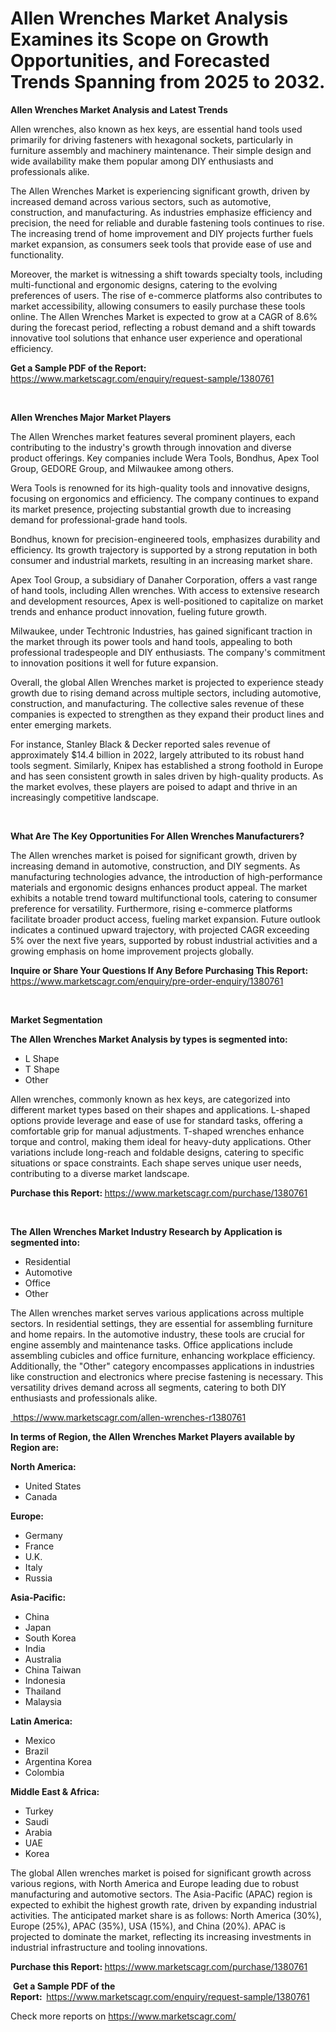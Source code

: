 <p><h1>Allen Wrenches Market Analysis Examines its Scope on Growth Opportunities, and Forecasted Trends Spanning from 2025 to 2032.</h1></p><p><strong>Allen Wrenches Market Analysis and Latest Trends</strong></p>
<p><p>Allen wrenches, also known as hex keys, are essential hand tools used primarily for driving fasteners with hexagonal sockets, particularly in furniture assembly and machinery maintenance. Their simple design and wide availability make them popular among DIY enthusiasts and professionals alike.</p><p>The Allen Wrenches Market is experiencing significant growth, driven by increased demand across various sectors, such as automotive, construction, and manufacturing. As industries emphasize efficiency and precision, the need for reliable and durable fastening tools continues to rise. The increasing trend of home improvement and DIY projects further fuels market expansion, as consumers seek tools that provide ease of use and functionality.</p><p>Moreover, the market is witnessing a shift towards specialty tools, including multi-functional and ergonomic designs, catering to the evolving preferences of users. The rise of e-commerce platforms also contributes to market accessibility, allowing consumers to easily purchase these tools online. The Allen Wrenches Market is expected to grow at a CAGR of 8.6% during the forecast period, reflecting a robust demand and a shift towards innovative tool solutions that enhance user experience and operational efficiency.</p></p>
<p><strong>Get a Sample PDF of the Report:&nbsp;</strong> <a href="https://www.marketscagr.com/enquiry/request-sample/1380761?utm_campaign=3191&utm_medium=2&utm_source=Github&utm_content=ia&utm_term=11042025&utm_id=allen-wrenches">https://www.marketscagr.com/enquiry/request-sample/1380761</a></p>
<p>&nbsp;</p>
<p><strong>Allen Wrenches Major Market Players</strong></p>
<p><p>The Allen Wrenches market features several prominent players, each contributing to the industry's growth through innovation and diverse product offerings. Key companies include Wera Tools, Bondhus, Apex Tool Group, GEDORE Group, and Milwaukee among others.</p><p>Wera Tools is renowned for its high-quality tools and innovative designs, focusing on ergonomics and efficiency. The company continues to expand its market presence, projecting substantial growth due to increasing demand for professional-grade hand tools.</p><p>Bondhus, known for precision-engineered tools, emphasizes durability and efficiency. Its growth trajectory is supported by a strong reputation in both consumer and industrial markets, resulting in an increasing market share.</p><p>Apex Tool Group, a subsidiary of Danaher Corporation, offers a vast range of hand tools, including Allen wrenches. With access to extensive research and development resources, Apex is well-positioned to capitalize on market trends and enhance product innovation, fueling future growth.</p><p>Milwaukee, under Techtronic Industries, has gained significant traction in the market through its power tools and hand tools, appealing to both professional tradespeople and DIY enthusiasts. The company's commitment to innovation positions it well for future expansion.</p><p>Overall, the global Allen Wrenches market is projected to experience steady growth due to rising demand across multiple sectors, including automotive, construction, and manufacturing. The collective sales revenue of these companies is expected to strengthen as they expand their product lines and enter emerging markets.</p><p>For instance, Stanley Black & Decker reported sales revenue of approximately $14.4 billion in 2022, largely attributed to its robust hand tools segment. Similarly, Knipex has established a strong foothold in Europe and has seen consistent growth in sales driven by high-quality products. As the market evolves, these players are poised to adapt and thrive in an increasingly competitive landscape.</p></p>
<p>&nbsp;</p>
<p><strong>What Are The Key Opportunities For Allen Wrenches Manufacturers?</strong></p>
<p><p>The Allen wrenches market is poised for significant growth, driven by increasing demand in automotive, construction, and DIY segments. As manufacturing technologies advance, the introduction of high-performance materials and ergonomic designs enhances product appeal. The market exhibits a notable trend toward multifunctional tools, catering to consumer preference for versatility. Furthermore, rising e-commerce platforms facilitate broader product access, fueling market expansion. Future outlook indicates a continued upward trajectory, with projected CAGR exceeding 5% over the next five years, supported by robust industrial activities and a growing emphasis on home improvement projects globally.</p></p>
<p><strong>Inquire or Share Your Questions If Any Before Purchasing This Report:</strong> <a href="https://www.marketscagr.com/enquiry/pre-order-enquiry/1380761?utm_campaign=3191&utm_medium=2&utm_source=Github&utm_content=ia&utm_term=11042025&utm_id=allen-wrenches">https://www.marketscagr.com/enquiry/pre-order-enquiry/1380761</a></p>
<p>&nbsp;</p>
<p><strong>Market Segmentation</strong></p>
<p><strong>The Allen Wrenches Market Analysis by types is segmented into:</strong></p>
<p><ul><li>L Shape</li><li>T Shape</li><li>Other</li></ul></p>
<p><p>Allen wrenches, commonly known as hex keys, are categorized into different market types based on their shapes and applications. L-shaped options provide leverage and ease of use for standard tasks, offering a comfortable grip for manual adjustments. T-shaped wrenches enhance torque and control, making them ideal for heavy-duty applications. Other variations include long-reach and foldable designs, catering to specific situations or space constraints. Each shape serves unique user needs, contributing to a diverse market landscape.</p></p>
<p><strong>Purchase this Report:&nbsp;</strong><a href="https://www.marketscagr.com/purchase/1380761?utm_campaign=3191&utm_medium=2&utm_source=Github&utm_content=ia&utm_term=11042025&utm_id=allen-wrenches">https://www.marketscagr.com/purchase/1380761</a></p>
<p>&nbsp;</p>
<p><strong>The Allen Wrenches Market Industry Research by Application is segmented into:</strong></p>
<p><ul><li>Residential</li><li>Automotive</li><li>Office</li><li>Other</li></ul></p>
<p><p>The Allen wrenches market serves various applications across multiple sectors. In residential settings, they are essential for assembling furniture and home repairs. In the automotive industry, these tools are crucial for engine assembly and maintenance tasks. Office applications include assembling cubicles and office furniture, enhancing workplace efficiency. Additionally, the "Other" category encompasses applications in industries like construction and electronics where precise fastening is necessary. This versatility drives demand across all segments, catering to both DIY enthusiasts and professionals alike.</p></p>
<p><a href="https://www.marketscagr.com/allen-wrenches-r1380761?utm_campaign=3191&utm_medium=2&utm_source=Github&utm_content=ia&utm_term=11042025&utm_id=allen-wrenches">&nbsp;https://www.marketscagr.com/allen-wrenches-r1380761</a></p>
<p><strong>In terms of Region, the Allen Wrenches Market Players available by Region are:</strong></p>
<p>
    <p> <strong> North America: </strong>
        <ul>
            <li>United States</li>
            <li>Canada</li>
        </ul>
        </p> 
    <p> <strong> Europe: </strong>
        <ul>
            <li>Germany</li>
            <li>France</li>
            <li>U.K.</li>
            <li>Italy</li>
            <li>Russia</li>
        </ul>
        </p> 
    <p> <strong> Asia-Pacific: </strong>
        <ul>
            <li>China</li>
            <li>Japan</li>
            <li>South Korea</li>
            <li>India</li>
            <li>Australia</li>
            <li>China Taiwan</li>
            <li>Indonesia</li>
            <li>Thailand</li>
            <li>Malaysia</li>
        </ul>
        </p> 
    <p> <strong> Latin America: </strong>
        <ul>
            <li>Mexico</li>
            <li>Brazil</li>
            <li>Argentina Korea</li>
            <li>Colombia</li>
        </ul>
        </p> 
    <p> <strong> Middle East & Africa: </strong>
        <ul>
            <li>Turkey</li>
            <li>Saudi</li>
            <li>Arabia</li>
            <li>UAE</li>
            <li>Korea</li>
        </ul>
    </p>
    </p>
<p><p>The global Allen wrenches market is poised for significant growth across various regions, with North America and Europe leading due to robust manufacturing and automotive sectors. The Asia-Pacific (APAC) region is expected to exhibit the highest growth rate, driven by expanding industrial activities. The anticipated market share is as follows: North America (30%), Europe (25%), APAC (35%), USA (15%), and China (20%). APAC is projected to dominate the market, reflecting its increasing investments in industrial infrastructure and tooling innovations.</p></p>
<p><strong>Purchase this Report: </strong><a href="https://www.marketscagr.com/purchase/1380761?utm_campaign=3191&utm_medium=2&utm_source=Github&utm_content=ia&utm_term=11042025&utm_id=allen-wrenches">https://www.marketscagr.com/purchase/1380761</a></p>
<p>&nbsp;<strong>Get a Sample PDF of the Report:&nbsp;&nbsp;</strong><a href="https://www.marketscagr.com/enquiry/request-sample/1380761?utm_campaign=3191&utm_medium=2&utm_source=Github&utm_content=ia&utm_term=11042025&utm_id=allen-wrenches">https://www.marketscagr.com/enquiry/request-sample/1380761</a></p>
<p><strong></strong></p>
<p>Check more reports on <a href="https://www.marketscagr.com/?utm_campaign=3191&utm_medium=2&utm_source=Github&utm_content=ia&utm_term=11042025&utm_id=allen-wrenches">https://www.marketscagr.com/</a></p>